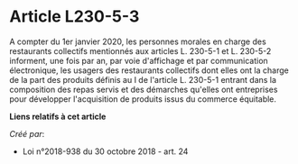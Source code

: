 # Article L230-5-3

A compter du 1er janvier 2020, les personnes morales en charge des restaurants collectifs mentionnés aux articles L. 230-5-1
et L. 230-5-2 informent, une fois par an, par voie d'affichage et par communication électronique, les usagers des restaurants
collectifs dont elles ont la charge de la part des produits définis au I de l'article L. 230-5-1 entrant dans la composition
des repas servis et des démarches qu'elles ont entreprises pour développer l'acquisition de produits issus du commerce
équitable.

**Liens relatifs à cet article**

_Créé par_:

  - Loi n°2018-938 du 30 octobre 2018 - art. 24

